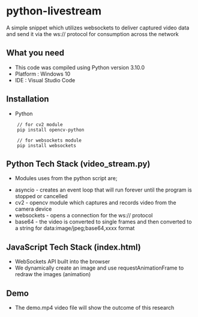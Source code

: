 # python-livestream

A simple snippet which utilizes websockets to deliver captured video data and send it via the ws:// protocol for consumption across the network

## What you need

- This code was compiled using Python version 3.10.0
- Platform : Windows 10
- IDE : Visual Studio Code

## Installation

- Python

```
    // for cv2 module
    pip install opencv-python

    // for websockets module
    pip install websockets
```

## Python Tech Stack (video_stream.py)

- Modules uses from the python script are;

* asyncio - creates an event loop that will run forever until the program is stopped or cancelled
* cv2 - opencv module which captures and records video from the camera device
* websockets - opens a connection for the ws:// protocol
* base64 - the video is converted to single frames and then converted to a string for data:image/jpeg;base64,xxxx format

## JavaScript Tech Stack (index.html)

- WebSockets API built into the browser
- We dynamically create an image and use requestAnimationFrame to redraw the images (animation)

## Demo

- The demo.mp4 video file will show the outcome of this research
